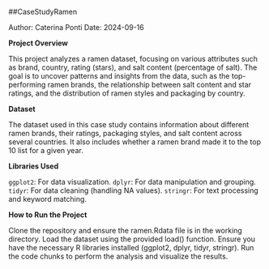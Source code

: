 ##CaseStudyRamen

Author: Caterina Ponti
Date: 2024-09-16

**Project Overview**

This project analyzes a ramen dataset, focusing on various attributes such as brand, country, rating (stars), and salt content (percentage of salt). The goal is to uncover patterns and insights from the data, such as the top-performing ramen brands, the relationship between salt content and star ratings, and the distribution of ramen styles and packaging by country.

**Dataset**

The dataset used in this case study contains information about different ramen brands, their ratings, packaging styles, and salt content across several countries. It also includes whether a ramen brand made it to the top 10 list for a given year.

**Libraries Used**

`ggplot2`: For data visualization.
`dplyr`: For data manipulation and grouping.
`tidyr`: For data cleaning (handling NA values).
`stringr`: For text processing and keyword matching.

**How to Run the Project**

Clone the repository and ensure the ramen.Rdata file is in the working directory.
Load the dataset using the provided load() function.
Ensure you have the necessary R libraries installed (ggplot2, dplyr, tidyr, stringr).
Run the code chunks to perform the analysis and visualize the results.
